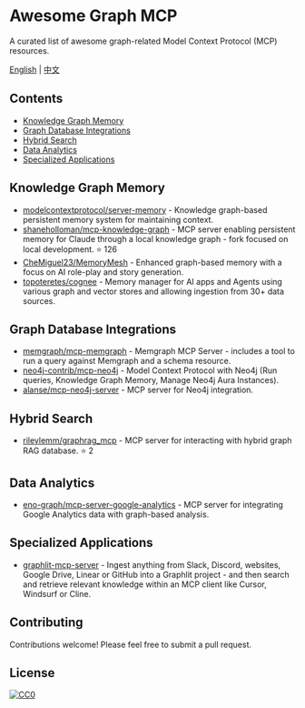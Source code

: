 # Awesome Graph MCP

A curated list of awesome graph-related Model Context Protocol (MCP) resources.

[English](README.md) | [中文](README.zh-CN.md)

## Contents

- [Knowledge Graph Memory](#knowledge-graph-memory)
- [Graph Database Integrations](#graph-database-integrations)
- [Hybrid Search](#hybrid-search)
- [Data Analytics](#data-analytics)
- [Specialized Applications](#specialized-applications)

## Knowledge Graph Memory

- [modelcontextprotocol/server-memory](https://github.com/modelcontextprotocol/server-memory) - Knowledge graph-based persistent memory system for maintaining context.
- [shaneholloman/mcp-knowledge-graph](https://github.com/shaneholloman/mcp-knowledge-graph) - MCP server enabling persistent memory for Claude through a local knowledge graph - fork focused on local development. ⭐ 126
- [CheMiguel23/MemoryMesh](https://github.com/CheMiguel23/MemoryMesh) - Enhanced graph-based memory with a focus on AI role-play and story generation.
- [topoteretes/cognee](https://github.com/topoteretes/cognee) - Memory manager for AI apps and Agents using various graph and vector stores and allowing ingestion from 30+ data sources.

## Graph Database Integrations

- [memgraph/mcp-memgraph](https://github.com/memgraph/mcp-memgraph) - Memgraph MCP Server - includes a tool to run a query against Memgraph and a schema resource.
- [neo4j-contrib/mcp-neo4j](https://github.com/neo4j-contrib/mcp-neo4j) - Model Context Protocol with Neo4j (Run queries, Knowledge Graph Memory, Manage Neo4j Aura Instances).
- [alanse/mcp-neo4j-server](https://github.com/alanse/mcp-neo4j-server) - MCP server for Neo4j integration.

## Hybrid Search

- [rileylemm/graphrag_mcp](https://github.com/rileylemm/graphrag_mcp) - MCP server for interacting with hybrid graph RAG database. ⭐ 2

## Data Analytics

- [eno-graph/mcp-server-google-analytics](https://smithery.ai/server/@eno-graph/mcp-server-google-analytics) - MCP server for integrating Google Analytics data with graph-based analysis.

## Specialized Applications

- [graphlit-mcp-server](https://github.com/graphlit/mcp-server) - Ingest anything from Slack, Discord, websites, Google Drive, Linear or GitHub into a Graphlit project - and then search and retrieve relevant knowledge within an MCP client like Cursor, Windsurf or Cline.

## Contributing

Contributions welcome! Please feel free to submit a pull request.

## License

[![CC0](https://mirrors.creativecommons.org/presskit/buttons/88x31/svg/cc-zero.svg)](https://creativecommons.org/publicdomain/zero/1.0/)